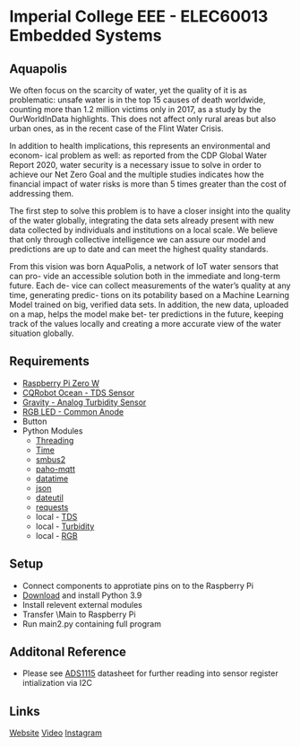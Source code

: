 # Imperial College EEE - ELEC60013 Embedded Systems
## Aquapolis

We often focus on the scarcity of water, yet the quality of it is as problematic: unsafe
water is in the top 15 causes of death worldwide, counting more than 1.2 million
victims only in 2017, as a study by the OurWorldInData highlights. This does not
affect only rural areas but also urban ones, as in the recent case of the Flint Water
Crisis.

In addition to health implications, this represents an environmental and econom-
ical problem as well: as reported from the CDP Global Water Report 2020, water
security is a necessary issue to solve in order to achieve our Net Zero Goal and the
multiple studies indicates how the financial impact of water risks is more than 5
times greater than the cost of addressing them.

The first step to solve this problem is to have a closer insight into the quality of the
water globally, integrating the data sets already present with new data collected by
individuals and institutions on a local scale. We believe that only through collective
intelligence we can assure our model and predictions are up to date and can meet
the highest quality standards.

From this vision was born AquaPolis, a network of IoT water sensors that can pro-
vide an accessible solution both in the immediate and long-term future. Each de-
vice can collect measurements of the water’s quality at any time, generating predic-
tions on its potability based on a Machine Learning Model trained on big, verified
data sets. In addition, the new data, uploaded on a map, helps the model make bet-
ter predictions in the future, keeping track of the values locally and creating a more
accurate view of the water situation globally.


## Requirements

- [Raspberry Pi Zero W](https://www.raspberrypi.com/products/raspberry-pi-zero-w/)
- [CQRobot Ocean - TDS Sensor](https://www.amazon.co.uk/CQRobot-Ocean-Compatible-Scientific-Laboratory/dp/B08KXRHK7H/ref=asc_df_B08KXRHK7H/?tag=googshopuk-21&linkCode=df0&hvadid=463156464627&hvpos=&hvnetw=g&hvrand=10496818325336570027&hvpone=&hvptwo=&hvqmt=&hvdev=c&hvdvcmdl=&hvlocint=&hvlocphy=1006886&hvtargid=pla-1105654156265&psc=1)
- [Gravity - Analog Turbidity Sensor](https://thepihut.com/products/gravity-analog-turbidity-sensor-for-arduino)
- [RGB LED - Common Anode](https://www.switchelectronics.co.uk/rgb-5mm-led-common-anode?gclid=CjwKCAiAyPyQBhB6EiwAFUuaknjoZDOvCiegB7PQRNGGT4M-8GdJmlnJEkNEyYxgr4OTNf9sPEa3QhoCVQYQAvD_BwE)
- Button
- Python Modules
  - [Threading](https://docs.python.org/3.9/library/threading.html)
  - [Time](https://docs.python.org/3.9/library/time.html)
  - [smbus2](https://pypi.org/project/smbus2/)
  - [paho-mqtt](https://pypi.org/project/paho-mqtt/)
  - [datatime](https://docs.python.org/3.9/library/datetime.html)
  - [json](https://docs.python.org/3.9/library/json.html)
  - [dateutil](https://dateutil.readthedocs.io/en/stable/)
  - [requests](https://pypi.org/project/requests/)
  - local - [TDS](https://github.com/mp619/Aqua-Polis/blob/master/Main/TDS.py)
  - local - [Turbidity](https://github.com/mp619/Aqua-Polis/blob/master/Main/Turbidity.py)
  - local - [RGB](https://github.com/mp619/Aqua-Polis/blob/master/Main/RGB.py)

## Setup
- Connect components to approtiate pins on to the Raspberry Pi
- [Download](https://www.python.org/downloads/) and install Python 3.9
- Install relevent external modules
- Transfer \Main to Raspberry Pi
- Run main2.py containing full program

## Additonal Reference
- Please see [ADS1115](https://www.ti.com/lit/ds/symlink/ads1114.pdf?ts=1646227673693&ref_url=https%253A%252F%252Fwww.google.co.za%252F) datasheet for further reading into sensor register intialization via I2C

## Links
[Website](https://aquapolis23.web.app/#/)
[Video](https://www.youtube.com/watch?v=wYGQqHpmxyM&ab_channel=MartinPrusa)
[Instagram](https://www.instagram.com/aqua_polis_official/)
